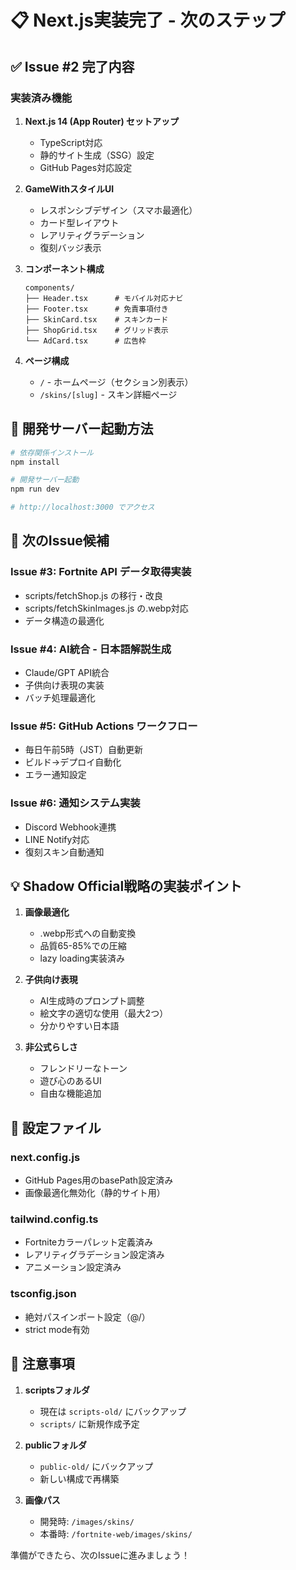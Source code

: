 # 📋 Next.js実装完了 - 次のステップ

## ✅ Issue #2 完了内容

### 実装済み機能
1. **Next.js 14 (App Router) セットアップ**
   - TypeScript対応
   - 静的サイト生成（SSG）設定
   - GitHub Pages対応設定

2. **GameWithスタイルUI**
   - レスポンシブデザイン（スマホ最適化）
   - カード型レイアウト
   - レアリティグラデーション
   - 復刻バッジ表示

3. **コンポーネント構成**
   ```
   components/
   ├── Header.tsx      # モバイル対応ナビ
   ├── Footer.tsx      # 免責事項付き
   ├── SkinCard.tsx    # スキンカード
   ├── ShopGrid.tsx    # グリッド表示
   └── AdCard.tsx      # 広告枠
   ```

4. **ページ構成**
   - `/` - ホームページ（セクション別表示）
   - `/skins/[slug]` - スキン詳細ページ

## 🚀 開発サーバー起動方法

```bash
# 依存関係インストール
npm install

# 開発サーバー起動
npm run dev

# http://localhost:3000 でアクセス
```

## 📝 次のIssue候補

### Issue #3: Fortnite API データ取得実装
- scripts/fetchShop.js の移行・改良
- scripts/fetchSkinImages.js の.webp対応
- データ構造の最適化

### Issue #4: AI統合 - 日本語解説生成
- Claude/GPT API統合
- 子供向け表現の実装
- バッチ処理最適化

### Issue #5: GitHub Actions ワークフロー
- 毎日午前5時（JST）自動更新
- ビルド→デプロイ自動化
- エラー通知設定

### Issue #6: 通知システム実装
- Discord Webhook連携
- LINE Notify対応
- 復刻スキン自動通知

## 💡 Shadow Official戦略の実装ポイント

1. **画像最適化**
   - .webp形式への自動変換
   - 品質65-85%での圧縮
   - lazy loading実装済み

2. **子供向け表現**
   - AI生成時のプロンプト調整
   - 絵文字の適切な使用（最大2つ）
   - 分かりやすい日本語

3. **非公式らしさ**
   - フレンドリーなトーン
   - 遊び心のあるUI
   - 自由な機能追加

## 🔧 設定ファイル

### next.config.js
- GitHub Pages用のbasePath設定済み
- 画像最適化無効化（静的サイト用）

### tailwind.config.ts
- Fortniteカラーパレット定義済み
- レアリティグラデーション設定済み
- アニメーション設定済み

### tsconfig.json
- 絶対パスインポート設定（@/）
- strict mode有効

## 📌 注意事項

1. **scriptsフォルダ**
   - 現在は `scripts-old/` にバックアップ
   - `scripts/` に新規作成予定

2. **publicフォルダ**
   - `public-old/` にバックアップ
   - 新しい構成で再構築

3. **画像パス**
   - 開発時: `/images/skins/`
   - 本番時: `/fortnite-web/images/skins/`

準備ができたら、次のIssueに進みましょう！